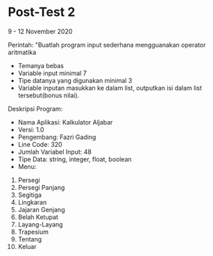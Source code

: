 # Post-Test 2
9 - 12 November 2020 

Perintah:
"Buatlah program input sederhana mengguanakan operator aritmatika
- Temanya bebas 
- Variable input minimal 7
- Tipe datanya yang digunakan minimal 3 
- Variable inputan masukkan ke dalam list, outputkan isi dalam list tersebut(bonus nilai).

Deskripsi Program:
- Nama Aplikasi: Kalkulator Aljabar
- Versi: 1.0
- Pengembang: Fazri Gading
- Line Code: 320
- Jumlah Variabel Input: 48
- Tipe Data: string, integer, float, boolean
- Menu:
1. Persegi
2. Persegi Panjang
3. Segitiga
4. Lingkaran
5. Jajaran Genjang
6. Belah Ketupat
7. Layang-Layang
8. Trapesium
9. Tentang
0. Keluar

